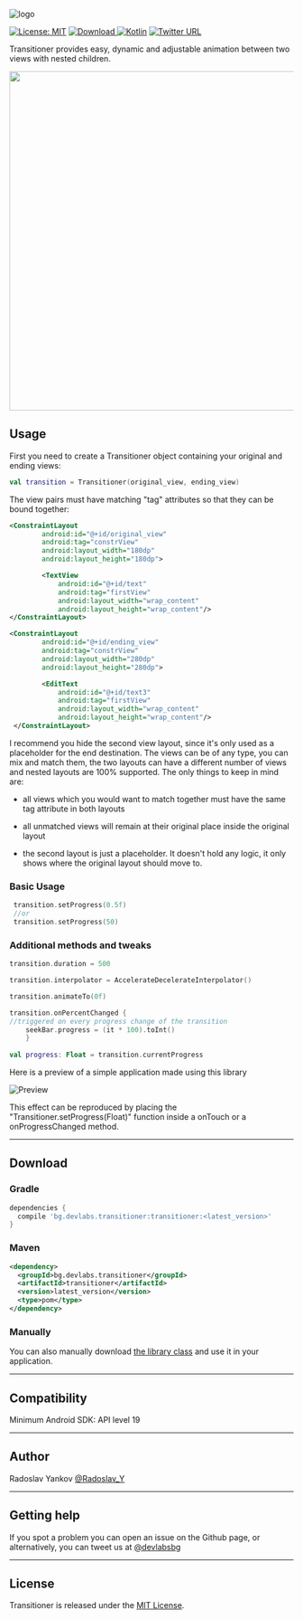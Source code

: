 ![logo](https://raw.githubusercontent.com/dev-labs-bg/transitioner/master/logo.png)

[![License: MIT](https://img.shields.io/badge/license-MIT-a31f34.svg?style=flat-square)](https://opensource.org/licenses/MIT) [ ![Download](https://img.shields.io/badge/download-0.0.3-1DA1F2.svg?style=flat-square&label=version) ](https://bintray.com/radoslav/maven/transitioner/0.0.3/link)[![Kotlin](https://img.shields.io/badge/kotlin-1.2.0-f5801e.svg?style=flat-square)](http://kotlinlang.org) [![Twitter URL](https://img.shields.io/badge/twitter-%40devlabsbg-1DA1F2.svg?style=flat-square&logo=twitter)](http://twitter.com/devlabsbg)

Transitioner provides easy, dynamic and adjustable animation between two views with nested children.


<img src="https://github.com/dev-labs-bg/transitioner/blob/master/preview1.gif" width="600">


## Usage

First you need to create a Transitioner object containing your original and ending views:

```kotlin
val transition = Transitioner(original_view, ending_view)
```
  
The view pairs must have matching "tag" attributes so that they can be bound together:

```xml
<ConstraintLayout
        android:id="@+id/original_view"
        android:tag="constrView"
        android:layout_width="180dp"
        android:layout_height="180dp">

        <TextView
            android:id="@+id/text"
            android:tag="firstView"
            android:layout_width="wrap_content"
            android:layout_height="wrap_content"/>
</ConstraintLayout>

<ConstraintLayout
        android:id="@+id/ending_view"
        android:tag="constrView"
        android:layout_width="280dp"
        android:layout_height="280dp">

        <EditText
            android:id="@+id/text3"
            android:tag="firstView"
            android:layout_width="wrap_content"
            android:layout_height="wrap_content"/>
 </ConstraintLayout>
```

I recommend you hide the second view layout, since it's only used as a placeholder for the end destination.
The views can be of any type, you can mix and match them, the two layouts can have a different number of views and nested layouts are 100% supported. The only things to keep in mind are:

-  all views which you would want to match together must have the same tag attribute in both layouts

-  all unmatched views will remain at their original place inside the original layout

-  the second layout is just a placeholder. It doesn't hold any logic, it only shows where the original layout should move to.

### Basic Usage

```kotlin
 transition.setProgress(0.5f)
 //or
 transition.setProgress(50)
```

### Additional methods and tweaks
```kotlin
transition.duration = 500

transition.interpolator = AccelerateDecelerateInterpolator()

transition.animateTo(0f)

transition.onPercentChanged {
//triggered on every progress change of the transition
    seekBar.progress = (it * 100).toInt()
    }
    
val progress: Float = transition.currentProgress

```

Here is a preview of a simple application made using this library

![Preview](https://raw.githubusercontent.com/dev-labs-bg/transitioner/master/preview.gif)

This effect can be reproduced by placing the "Transitioner.setProgress(Float)" function inside a onTouch or a onProgressChanged method.

---
## Download

### Gradle

```gradle
dependencies {
  compile 'bg.devlabs.transitioner:transitioner:<latest_version>'
}
 ```
 
### Maven
```xml
<dependency>
  <groupId>bg.devlabs.transitioner</groupId>
  <artifactId>transitioner</artifactId>
  <version>latest_version</version>
  <type>pom</type>
</dependency>
```

### Manually

You can also manually download [the library class](https://github.com/dev-labs-bg/transitioner/blob/master/transitioner/src/main/java/bg/devlabs/transitioner/Transitioner.kt) and use it in your application.

---
## Compatibility

Minimum Android SDK: API level 19

---
## Author

Radoslav Yankov [@Radoslav_Y](https://twitter.com/Radoslav_Y)

---
## Getting help

If you spot a problem you can open an issue on the Github page, or alternatively, you can tweet us at [@devlabsbg](https://twitter.com/devlabsbg)

---
## License

Transitioner is released under the [MIT License](https://gitlab.com/SimonaStoyanova/flying-fab/blob/master/LICENSE).
